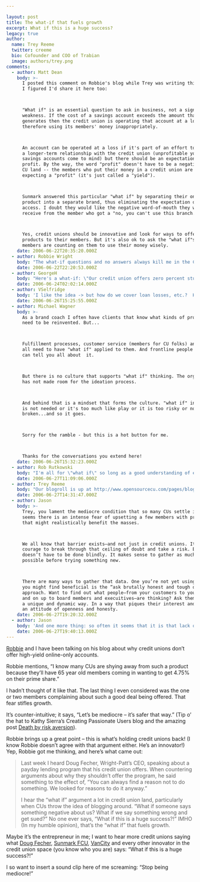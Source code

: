 ```yaml
---

layout: post
title: The what-if that fuels growth
excerpt: What if this is a huge success?
legacy: true
author:
  name: Trey Reeme
  twitter: creeme
  bio: Cofounder and COO of Trabian
  image: authors/trey.png
comments:
  - author: Matt Dean
    body: >-
      I posted this comment on Robbie's blog while Trey was writing this post, so
      I figured I'd share it here too:



      "What if" is an essential question to ask in business, not a sign of
      weakness. If the cost of a savings account exceeds the amount that account
      generates then the credit union is operating that account at a loss and is
      therefore using its members' money inappropriately.



      An account can be operated at a loss if it's part of an effort to encourage
      a longer-term relationship with the credit union (unprofitable youth
      savings accounts come to mind) but there should be an expectation of future
      profit. By the way, the word "profit" doesn't have to be a negative word in
      CU land -- the members who put their money in a credit union are rightfully
      expecting a "profit" (it's just called a "yield").



      Sunmark answered this particular "what if" by separating their online-only
      product into a separate brand, thus eliminating the expectation of branch
      access. I doubt they would like the negative word-of-mouth they would
      receive from the member who got a "no, you can't use this branch."



      Yes, credit unions should be innovative and look for ways to offer new
      products to their members. But it's also ok to ask the "what if"s. The
      members are counting on them to use their money wisely.
    date: 2006-06-22T20:35:20.000Z
  - author: Robbie Wright
    body: "The what-if questions and no answers always kill me in the CU industry.  \r\n\r\nWhat if a member moved all their money to our new high-rate online savings accounts? \r\nNo we can't do that, our core system doesn't support it. \r\n\r\nI've started to encourage some employees in our CU that instead of saying \"no, we can't do that\" to find ways to say yes to problems.  Don't say our core system can't do it, say we can do it this way.  Don't say what if our member change accounts and increase our cost of funds.  Say what if we gain $15M of new money!!"
    date: 2006-06-22T22:20:53.000Z
  - author: GeorgeH
    body: "Here's a what-if: \"Our credit union offers zero percent student loans\". Sounds crazy? The present value of an undergraduate education is $1M, not to mention the PV of a professional education. Why not differentiate the CU early in the member's life with an offer like this? "
    date: 2006-06-24T02:02:14.000Z
  - author: VSelfridge
    body: 'I like the idea -> but how do we cover loan losses, etc.?  How can we make this a viable product - not a loss-leader?'
    date: 2006-06-26T15:25:55.000Z
  - author: Michael Wagner
    body: >-
      As a brand coach I often have clients that know what kinds of processes
      need to be reinvented. But...



      Fulfillment processes, customer service (members for CU folks) and the like
      all need to have "what if" applied to them. And frontline people usually
      can tell you all about  it.



      But there is no culture that supports "what if" thinking. The organization
      has not made room for the ideation process.



      And behind that is a mindset that forms the culture. "what if" innovation
      is not needed or it's too much like play or it is too risky or nothing is
      broken...and so it goes.



      Sorry for the ramble - but this is a hot button for me.



      Thanks for the conversations you extend here!
    date: 2006-06-26T15:32:23.000Z
  - author: Rob Rutkowski
    body: "I'm all for \"what if\" so long as a good understanding of economics follows it.  Every business still has to make money, even credit unions.  The prime reason that online banks can offer higher rates is that they don't have brick and mortar.  Credit unions are steeped in brick and mortar.  It's a completely different business model.\r\n\r\nBTW, thanks for turning me on to another credit union blog.  Any chance you can list all the CU blogs of which you are aware for us?"
    date: 2006-06-27T11:09:06.000Z
  - author: Trey Reeme
    body: "Our blogroll is up at http://www.opensourcecu.com/pages/blogroll.  We'd tried keeping the full list in our sidebar but it got overwhelming there.\r\n\r\nI wish I had a better answer for not having these online-only products become loss leaders.  I'm not advocating credit unions beat ING Direct's 4.25% or HSBC's 4.8 or whatever.  I'm saying that if my CU offered 3.5 on a similar product, I'd stick with my CU.\r\n\r\nEven if it's a break-even product, people who'll use such a product are going to be the most profitable members in their prime lending years.  Plus, \"19% of members with $100k + annual income are already using electronic only accounts\":http://opensourcecu.com/articles/2006/06/22/new-study-out-on-online-only-high-yield-accounts.\r\n\r\nI'm not trying to get out of my league here, because if there's one thing that I'm an outsider on it's CU operations.  But I am saying it should be a priority for credit unions to find a way to do this in a manner that's economically feasible.  \r\n\r\nIn ten years, what percentage of transactions are going to be paper-based anyway?  Ten years ago, few of us had ever sent an email, let alone fathomed online banking.\r\n\r\nI'll keep watching for how \"Citi and traditional brick-and-mortar institutions\":http://www.opensourcecu.com/articles/2006/04/06/citis-new-e-savings-account are moving into this product offering.  I know \"Citi's eSavings is paying 5.0% today\":http://direct.citibank.com/CBOL/06/esavings/default.htm?BT_TX=1&ProspectID=FB6ACAFF403940BE98A992210E1C1B00."
    date: 2006-06-27T14:31:47.000Z
  - author: Jason
    body: >-
      Trey, you lament the mediocre condition that so many CUs settle into. It
      seems there is an intense fear of upsetting a few members with programs
      that might realistically benefit the masses.



      We all know that barrier exists–and not just in credit unions. It takes
      courage to break through that ceiling of doubt and take a risk. But it
      doesn’t have to be done blindly. It makes sense to gather as much data as
      possible before trying something new.



      There are many ways to gather that data. One you’re not yet using but that
      you might find beneficial is the “ask brutally honest and tough questions”
      approach. Want to find out what people–from your customers to your tellers
      and on up to board members and execuitives–are thinking? Ask them in
      a unique and dynamic way. In a way that piques their interest and fosters
      an attitude of openness and honesty.
    date: 2006-06-27T19:20:32.000Z
  - author: Jason
    body: 'And one more thing: so often it seems that it is that lack of data that fuels the prevelant skepticism. Open the dialogue and the naysayers often change their thinking.'
    date: 2006-06-27T19:40:13.000Z
---
```


<p><a href="http://cuemployee.blogspot.com">Robbie</a> and I have been talking on his blog about why credit unions don&#8217;t offer high-yield online-only accounts.</p>
<p>Robbie mentions, &#8220;I know many CUs are shying away from such a product because they&#8217;ll have 65 year old members coming in wanting to get 4.75% on their prime share.&#8221;</p>
<p>I hadn&#8217;t thought of it like that.  The last thing I even considered was the one or two members complaining about such a good deal being offered.  That fear stifles growth.</p>
<p>It&#8217;s counter-intuitive; it says, &#8220;Let&#8217;s be mediocre &#8211; it&#8217;s safer that way.&#8221; (Tip o&#8217; the hat to Kathy Sierra&#8217;s Creating Passionate Users blog and the amazing post <a href="http://headrush.typepad.com/creating_passionate_users/2006/01/death_by_riskav.html">Death by risk aversion</a>).</p>
<p>Robbie brings up a great point &#8211; this is what&#8217;s holding credit unions back!  (I know Robbie doesn&#8217;t agree with that argument either.  He&#8217;s an innovator!)  Yep, Robbie got me thinking, and here&#8217;s what came out:</p>
<blockquote><p>Last week I heard Doug Fecher, Wright-Patt&#8217;s <span class="caps">CEO</span>, speaking about a payday lending program that his credit union offers. When countering arguments about why they shouldn&#8217;t offer the program, he said something to the effect of, &#8220;You can always find a reason not to do something. We looked for reasons to do it anyway.&#8221;</p><p>I hear the &#8220;what if&#8221; argument a lot in credit union land, particularly when CUs throw the idea of blogging around. &#8220;What if someone says something negative about us? What if we say something wrong and get sued?&#8221; No one ever says, &#8220;What if this is a huge success?!&#8221; <span class="caps">IMHO</span> (In my humble opinion), that&#8217;s the &#8220;what if&#8221; that fuels growth.</p></blockquote>
<p>Maybe it&#8217;s the entrepreneur in me; I want to hear more credit unions saying what <a href="http://opensourcecu.com/articles/2006/06/12/hot-topic-serving-members-of-modest-means">Doug Fecher</a>, <a href="http://opensourcecu.com/articles/2006/01/04/consumers-spending-not-saving">Sunmark <span class="caps">FCU</span></a>,  <a href="http://opensourcecu.com/articles/2006/06/06/vancity-credit-union-to-blog">VanCity</a> and every other innovator in the credit union space (you know who you are) says: &#8220;What if this is a huge success?!&#8221;</p>
<p>I so want to insert a sound clip here of me screaming: &#8220;Stop being mediocre!&#8221;</p>
